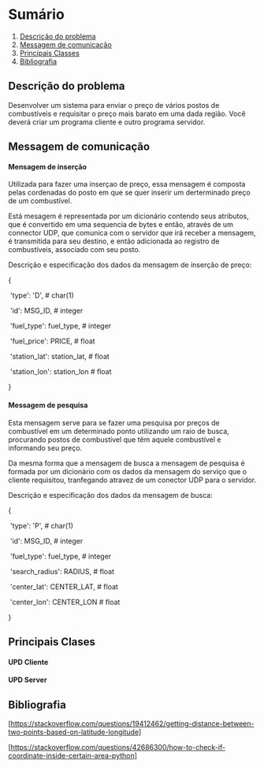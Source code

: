 

# Sumário

1. [Descrição do problema](#descricao-do-problema)
2. [Messagem de comunicação](#messagem-de-comunicacao)
3. [Principais Classes](#principais-classes)
4. [Bibliografia](#bibliografia)



## Descrição do problema

Desenvolver um sistema para enviar o preço de vários postos de combustíveis e requisitar o preço mais barato em uma dada região. Você deverá criar um programa cliente e outro programa servidor.



## Messagem de comunicação

#### Mensagem de inserção

Utilizada para fazer uma inserçao de preço, essa mensagem é composta pelas cordenadas do posto em que se quer inserir um derterminado preço de um combustível. 



Está mesagem é representada por um dicionário contendo seus atributos, que é convertido em uma sequencia de bytes e então, através de um connector UDP, que comunica com o servidor que irá receber a mensagem, é transmitida para seu destino, e então adicionada ao registro de combustíveis, associado com seu posto.



Descrição e especificação dos dados da mensagem de inserção de preço:

{

​	'type': 'D', # char(1)

​	'id': MSG_ID, # integer

​	'fuel_type': fuel_type, # integer

​	'fuel_price': PRICE, # float

​	'station_lat': station_lat, # float

​	'station_lon': station_lon # float

}



#### Messagem de pesquisa

Esta mensagem serve para se fazer uma pesquisa por preços de combustível em um determinado ponto utilizando um raio de busca, procurando postos de combustível que têm aquele combustível e informando seu preço. 



Da mesma forma que a mensagem de busca a mensagem de pesquisa é formada por um dicionário com os dados da mensagem do serviço que o cliente requisitou, tranfegando atravez de um conector UDP para o servidor. 



Descrição e especificação dos dados da mensagem de busca:

{

​	'type': 'P', # char(1)

​	'id': MSG_ID, # integer

​	'fuel_type': fuel_type, # integer

​	'search_radius': RADIUS, # float

​	'center_lat': CENTER_LAT, # float

​	'center_lon': CENTER_LON # float

}


## Principais Clases

#### UPD Cliente


#### UPD Server



## Bibliografia

[https://stackoverflow.com/questions/19412462/getting-distance-between-two-points-based-on-latitude-longitude]

[https://stackoverflow.com/questions/42686300/how-to-check-if-coordinate-inside-certain-area-python]




